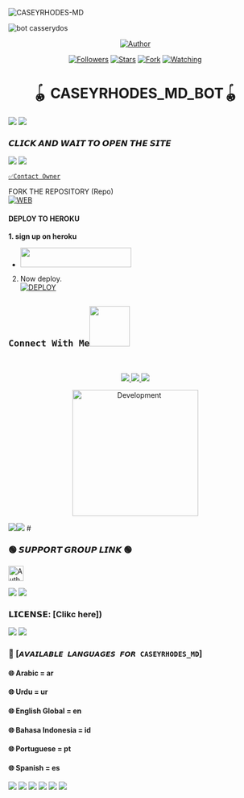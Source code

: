 

![CASEYRHODES-MD](https://readme-typing-svg.demolab.com?font=Garamond&size=20&pause=998&color=skyblue&background=white&right=true&random=true&width=465&lines=HELLO+EVERYONE👋🏻;WELCOME+TO+CASEYRHODES+MD+💙)
  
![bot casserydos](https://github.com/user-attachments/assets/3f6086c8-370f-4e09-b0cd-280ee1d17479)



<p align="center">
<a href="https://github.com/CASEYWEB-GDS/CASEYWEB-MD"><img title="Author" src="https://img.shields.io/badge/CASEYRHODES🦄 𝑴𝑫 𝑩𝑶𝑻-black?style=for-the-badge&logo=github"></a>
<p/>

<p align="center">
<a href="https://github.com/CASEYWEB-GDS?tab=followers"><img title="Followers" src="https://img.shields.io/github/followers/PRINCE-GDS?label=Followers&style=social"></a>
<a href="https://github.com/CASEYWEB-GDS/CASEYWEB-MD/stargazers/"><img title="Stars" src="https://img.shields.io/github/stars/PRINCE-GDS/PRINCE-MD-BOT?&style=social"></a>
<a href="https://github.com/CASEYWEB-GDS/CASEYWEB-MD/network/members"><img title="Fork" src="https://img.shields.io/github/forks/PRINCE-GDS/PRINXE-MD?style=social"></a>
<a href="https://github.com/CASEYWEB-GDS/CASEYWEB/watchers"><img title="Watching" src="https://img.shields.io/github/watchers/PRINCE-GDS/PRINXE-MD?label=Watching&style=social"></a>
</p>


 <h1 align="center">🪀 CASEYRHODES_MD_BOT🪀</h1>

<a><img src='https://ibb.co/QnmmhLr.gif'/></a>
<a><img src='https://ibb.co/QnmmhLr.gif'/></a>

### 𝘾𝙇𝙄𝘾𝙆 𝘼𝙉𝘿 𝙒𝘼𝙄𝙏 𝙏𝙊 𝙊𝙋𝙀𝙉 𝙏𝙃𝙀 𝙎𝙄𝙏𝙀
<a><img src='https://i.imgur.com/LyHic3i.gif'/></a>
<a><img src='https://i.imgur.com/LyHic3i.gif'/></a>


[`✅Contact Owner`](https://wa.me/254112192119)




FORK THE REPOSITORY (Repo) 
    <br>
<a href="https://github.com/Caseywebs/Caseyrhodes_md/tree/main"><img title="WEB" src="https://img.shields.io/badge/FORK CASEYRHODES MD-QR?color=purple&style=for-the-badge&logo=stackshare"></a>


#### DEPLOY TO HEROKU 
**1. sign up on heroku**

- <a align="center"><a href="https://signup.heroku.com">
 <img src="https://img.shields.io/badge/Create%20Account%20Now-purple?style=for-the-badge&logo=heroku" width="220" height="38.45"/></a></p>

 
2. Now deploy.
    <br>
    <a href='https://dashboard.heroku.com/new?template=https://github.com/Caseywebs/Caseyrhodes_md/tree/main' target="_blank"><img alt='DEPLOY' src='https://img.shields.io/badge/-DEPLOY-purple?style=for-the-badge&logo=heroku&logoColor=white'/></a>
    
## ```Connect With Me```<img src="https://github.com/caseyweb/caseyweb/raw/main/assets/mdImages/handshake.gif" width ="80"></h1> 
 <br> 
<p align="center">
<a href="https://wa.me/254112192119"><img src="https://img.shields.io/badge/Contact caseyrhodes-25D366?style=for-the-badge&logo=whatsapp&logoColor=white" />
<a href="https://whatsapp.com/channel/0029VakUEfb4o7qVdkwPk83E"><img src="https://img.shields.io/badge/Join Official Channel-25D366?style=for-the-badge&logo=whatsapp&logoColor=white" />
<a href="https://t.me/caseyrhodes001"><img src="https://img.shields.io/badge/Telegram-0088cc?style=for-the-badge&logo=telegram&logoColor=white" /><br>
<p align="center">
<img alt="Development" width="250" src="https://media2.giphy.com/media/W9tBvzTXkQopi/giphy.gif?cid=6c09b952xu6syi1fyqfyc04wcfk0qvqe8fd7sop136zxfjyn&ep=v1_internal_gif_by_id&rid=giphy.gif&ct=g" /> </p>
<a><img src='https://i.imgur.com/LyHic3i.gif'/></a><a><img src='https://i.imgur.com/LyHic3i.gif'/></a>
# 

 
### 🟢 𝙎𝙐𝙋𝙋𝙊𝙍𝙏 𝙂𝙍𝙊𝙐𝙋 𝙇𝙄𝙉𝙆 🟢
   <p align="left">
      <a href="https://chat.whatsapp.com/D9hokK6OHS5C3eLEwPKjsJ"><img height= "30" length= "10" title="Author" src="https://img.shields.io/badge/Support Group-25D366?style=for-the-badge&logo=whatsApp&logoColor=white"></a>
     <p/>
       
<a><img src='https://ibb.co/QnmmhLr.gif'/></a>
<a><img src='https://ibb.co/QnmmhLr.gif'/></a>
### 𝗟𝗜𝗖𝗘𝗡𝗦𝗘: [Clikc here])
 <a><img src='https://ibb.co/QnmmhLr.gif'/></a>
  <a><img src='https://ibb.co/QnmmhLr.gif'/></a>
### 💠 [`𝘼𝙑𝘼𝙄𝙇𝘼𝘽𝙇𝙀 𝙇𝘼𝙉𝙂𝙐𝘼𝙂𝙀𝙎 𝙁𝙊𝙍 CASEYRHODES_MD`]
#### 🌐 Arabic = ar 
#### 🌐 Urdu = ur
#### 🌐 English Global = en
#### 🌐 Bahasa Indonesia = id
#### 🌐 Portuguese = pt
#### 🌐 Spanish = es
<a><img src='https://i.imgur.com/LyHic3i.gif'/></a>
<a><img src='https://i.imgur.com/LyHic3i.gif'/></a>
<a><img src='https://i.imgur.com/LyHic3i.gif'/></a>
<a><img src='https://i.imgur.com/LyHic3i.gif'/></a>
<a><img src='https://i.imgur.com/LyHic3i.gif'/></a>
<a><img src='https://i.imgur.com/LyHic3i.gif'/></a>











